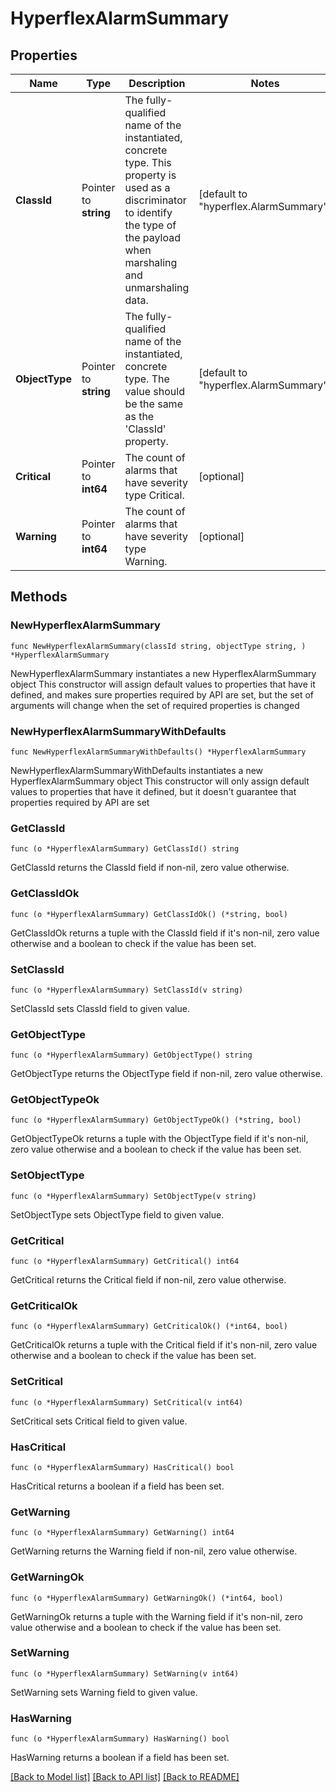# HyperflexAlarmSummary

## Properties

Name | Type | Description | Notes
------------ | ------------- | ------------- | -------------
**ClassId** | Pointer to **string** | The fully-qualified name of the instantiated, concrete type. This property is used as a discriminator to identify the type of the payload when marshaling and unmarshaling data. | [default to "hyperflex.AlarmSummary"]
**ObjectType** | Pointer to **string** | The fully-qualified name of the instantiated, concrete type. The value should be the same as the &#39;ClassId&#39; property. | [default to "hyperflex.AlarmSummary"]
**Critical** | Pointer to **int64** | The count of alarms that have severity type Critical. | [optional] 
**Warning** | Pointer to **int64** | The count of alarms that have severity type Warning. | [optional] 

## Methods

### NewHyperflexAlarmSummary

`func NewHyperflexAlarmSummary(classId string, objectType string, ) *HyperflexAlarmSummary`

NewHyperflexAlarmSummary instantiates a new HyperflexAlarmSummary object
This constructor will assign default values to properties that have it defined,
and makes sure properties required by API are set, but the set of arguments
will change when the set of required properties is changed

### NewHyperflexAlarmSummaryWithDefaults

`func NewHyperflexAlarmSummaryWithDefaults() *HyperflexAlarmSummary`

NewHyperflexAlarmSummaryWithDefaults instantiates a new HyperflexAlarmSummary object
This constructor will only assign default values to properties that have it defined,
but it doesn't guarantee that properties required by API are set

### GetClassId

`func (o *HyperflexAlarmSummary) GetClassId() string`

GetClassId returns the ClassId field if non-nil, zero value otherwise.

### GetClassIdOk

`func (o *HyperflexAlarmSummary) GetClassIdOk() (*string, bool)`

GetClassIdOk returns a tuple with the ClassId field if it's non-nil, zero value otherwise
and a boolean to check if the value has been set.

### SetClassId

`func (o *HyperflexAlarmSummary) SetClassId(v string)`

SetClassId sets ClassId field to given value.


### GetObjectType

`func (o *HyperflexAlarmSummary) GetObjectType() string`

GetObjectType returns the ObjectType field if non-nil, zero value otherwise.

### GetObjectTypeOk

`func (o *HyperflexAlarmSummary) GetObjectTypeOk() (*string, bool)`

GetObjectTypeOk returns a tuple with the ObjectType field if it's non-nil, zero value otherwise
and a boolean to check if the value has been set.

### SetObjectType

`func (o *HyperflexAlarmSummary) SetObjectType(v string)`

SetObjectType sets ObjectType field to given value.


### GetCritical

`func (o *HyperflexAlarmSummary) GetCritical() int64`

GetCritical returns the Critical field if non-nil, zero value otherwise.

### GetCriticalOk

`func (o *HyperflexAlarmSummary) GetCriticalOk() (*int64, bool)`

GetCriticalOk returns a tuple with the Critical field if it's non-nil, zero value otherwise
and a boolean to check if the value has been set.

### SetCritical

`func (o *HyperflexAlarmSummary) SetCritical(v int64)`

SetCritical sets Critical field to given value.

### HasCritical

`func (o *HyperflexAlarmSummary) HasCritical() bool`

HasCritical returns a boolean if a field has been set.

### GetWarning

`func (o *HyperflexAlarmSummary) GetWarning() int64`

GetWarning returns the Warning field if non-nil, zero value otherwise.

### GetWarningOk

`func (o *HyperflexAlarmSummary) GetWarningOk() (*int64, bool)`

GetWarningOk returns a tuple with the Warning field if it's non-nil, zero value otherwise
and a boolean to check if the value has been set.

### SetWarning

`func (o *HyperflexAlarmSummary) SetWarning(v int64)`

SetWarning sets Warning field to given value.

### HasWarning

`func (o *HyperflexAlarmSummary) HasWarning() bool`

HasWarning returns a boolean if a field has been set.


[[Back to Model list]](../README.md#documentation-for-models) [[Back to API list]](../README.md#documentation-for-api-endpoints) [[Back to README]](../README.md)


